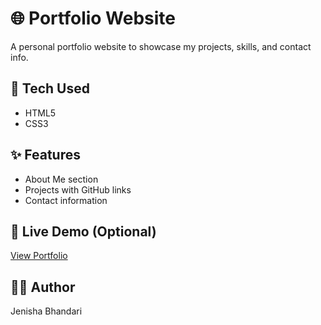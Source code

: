 # 🌐 Portfolio Website

A personal portfolio website to showcase my projects, skills, and contact info.

## 🚀 Tech Used
- HTML5
- CSS3

## ✨ Features
- About Me section
- Projects with GitHub links
- Contact information

## 📁 Live Demo (Optional)
[View Portfolio](https://jenishabhandari.github.io/)

## 🙋‍♀️ Author
Jenisha Bhandari
